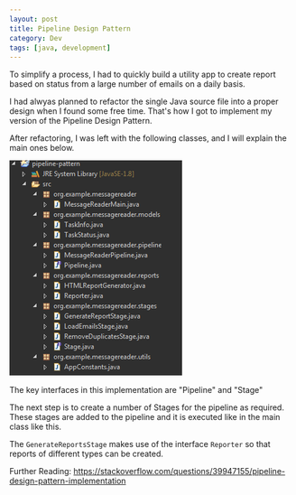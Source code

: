 ```yaml
---
layout: post
title: Pipeline Design Pattern
category: Dev
tags: [java, development]
---
```

To simplify a process, I had to quickly build a utility app to create report based on status from a large number of emails on a daily basis.

I had alwyas planned to refactor the single Java source file into a proper design when I found some free time.
That's how I got to implement my version of the Pipeline Design Pattern.
<!-- more -->
After refactoring, I was left with the following classes, and I will explain the main ones below.

![Classes](/public/images/2020/03/pipeline-pattern-classes.png)

The key interfaces in this implementation are "Pipeline" and "Stage"

<script src="https://gist.github.com/midhunhk/750a2c54f978485fbebcfc13c3d8b104.js"></script>

<script src="https://gist.github.com/midhunhk/168465f884051d0f642994acfee395fa.js"></script>

The next step is to create a number of Stages for the pipeline as required.
These stages are added to the pipeline and it is executed like in the main class like this.

<script src="https://gist.github.com/midhunhk/fd776304766781d202d5105f9344a839.js"></script>

The `GenerateReportsStage` makes use of the interface `Reporter` so that reports of different types can be created.

Further Reading:
https://stackoverflow.com/questions/39947155/pipeline-design-pattern-implementation
